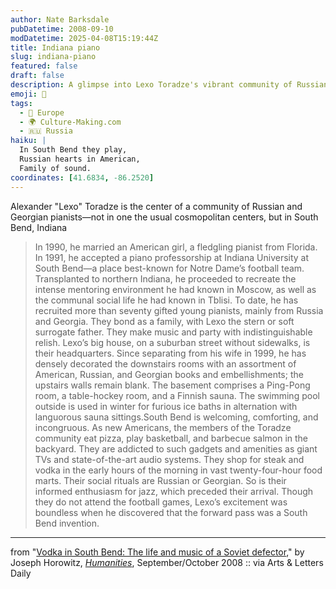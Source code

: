 ```yaml
---
author: Nate Barksdale
pubDatetime: 2008-09-10
modDatetime: 2025-04-08T15:19:44Z
title: Indiana piano
slug: indiana-piano
featured: false
draft: false
description: A glimpse into Lexo Toradze's vibrant community of Russian and Georgian pianists in South Bend, Indiana.
emoji: 🎹
tags:
  - 🍷 Europe
  - 🌍 Culture-Making.com
  - 🇷🇺 Russia
haiku: |
  In South Bend they play,  
  Russian hearts in American,  
  Family of sound.
coordinates: [41.6834, -86.2520]
---
```


Alexander "Lexo" Toradze is the center of a community of Russian and Georgian pianists—not in one the usual cosmopolitan centers, but in South Bend, Indiana

> In 1990, he married an American girl, a fledgling pianist from Florida. In 1991, he accepted a piano professorship at Indiana University at South Bend—a place best-known for Notre Dame’s football team. Transplanted to northern Indiana, he proceeded to recreate the intense mentoring environment he had known in Moscow, as well as the communal social life he had known in Tblisi. To date, he has recruited more than seventy gifted young pianists, mainly from Russia and Georgia. They bond as a family, with Lexo the stern or soft surrogate father. They make music and party with indistinguishable relish. Lexo’s big house, on a suburban street without sidewalks, is their headquarters. Since separating from his wife in 1999, he has densely decorated the downstairs rooms with an assortment of American, Russian, and Georgian books and embellishments; the upstairs walls remain blank. The basement comprises a Ping-Pong room, a table-hockey room, and a Finnish sauna. The swimming pool outside is used in winter for furious ice baths in alternation with languorous sauna sittings.South Bend is welcoming, comforting, and incongruous. As new Americans, the members of the Toradze community eat pizza, play basketball, and barbecue salmon in the backyard. They are addicted to such gadgets and amenities as giant TVs and state-of-the-art audio systems. They shop for steak and vodka in the early hours of the morning in vast twenty-four-hour food marts. Their social rituals are Russian or Georgian. So is their informed enthusiasm for jazz, which preceded their arrival. Though they do not attend the football games, Lexo’s excitement was boundless when he discovered that the forward pass was a South Bend invention.

---

from "[Vodka in South Bend: The life and music of a Soviet defector](http://web.archive.org/web/20120612062538/http://www.neh.gov/news/humanities/2008-09/South_Bend_Artists.html)," by Joseph Horowitz, [_Humanities_](http://web.archive.org/web/20171209100930/https://www.neh.gov/news/humanities), September/October 2008 :: via Arts & Letters Daily

